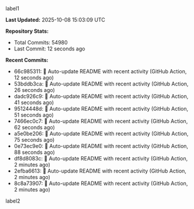 
label1 
<!-- ACTIVITY_START -->
**Last Updated:** 2025-10-08 15:03:09 UTC

**Repository Stats:**
- Total Commits: 54980
- Last Commit: 12 seconds ago

**Recent Commits:**
- 66c985311: 🤖 Auto-update README with recent activity (GitHub Action, 12 seconds ago)
- 53bddb3ca: 🤖 Auto-update README with recent activity (GitHub Action, 26 seconds ago)
- dadc926c9: 🤖 Auto-update README with recent activity (GitHub Action, 41 seconds ago)
- 95124448d: 🤖 Auto-update README with recent activity (GitHub Action, 51 seconds ago)
- 7466ec0c7: 🤖 Auto-update README with recent activity (GitHub Action, 62 seconds ago)
- a5e0be206: 🤖 Auto-update README with recent activity (GitHub Action, 75 seconds ago)
- 0e73ec9e0: 🤖 Auto-update README with recent activity (GitHub Action, 88 seconds ago)
- df8d8083c: 🤖 Auto-update README with recent activity (GitHub Action, 2 minutes ago)
- 2efba6613: 🤖 Auto-update README with recent activity (GitHub Action, 2 minutes ago)
- 8c8a73907: 🤖 Auto-update README with recent activity (GitHub Action, 2 minutes ago)
<!-- ACTIVITY_END -->

label2
